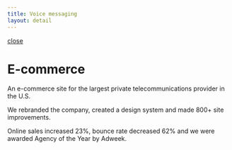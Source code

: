 ```yaml
---
title: Voice messaging
layout: detail
---
```

<div class="detail ecommerce">
    <div class="detail-close"><a href="/"><span class="material-symbols-outlined">close</span></a></div>
    <div class="left">
      <div class="detail-top-image ecommerce"></div>
    </div>
    <div class="right">
      <div class="detail-content">
        <div class="detail-title"><h1>E-commerce</h1></div>
          <p>An e-commerce site for the largest private telecommunications provider in the U.S.</p>
          <p>We rebranded the company, created a design system and made 800+ site improvements.</p>
          <p class="last">Online sales increased 23%, bounce rate decreased 62% and we were awarded Agency of the Year by Adweek.</p>
      </div>
    </div>
</div>
